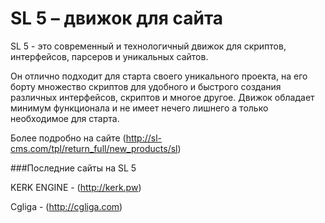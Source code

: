 SL 5 – движок для сайта
======

SL 5 - это современный и технологичный движок для скриптов, интерфейсов, парсеров и уникальных сайтов.

Он отлично подходит для старта своего уникального проекта, на его борту множество скриптов для удобного и быстрого создания различных интерфейсов, скриптов и многое другое.
Движок обладает минимум функционала и не имеет нечего лишнего а только необходимое для старта.

Более подробно на сайте (http://sl-cms.com/tpl/return_full/new_products/sl) 

###Последние сайты на SL 5

  KERK ENGINE - (http://kerk.pw)
  
  Cgliga - (http://cgliga.com)
